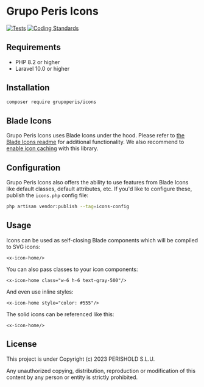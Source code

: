 # Grupo Peris Icons

[![Tests](https://github.com/grupoperis/icons/actions/workflows/tests.yml/badge.svg)](https://github.com/grupoperis/icons/actions/workflows/tests.yml)
[![Coding Standards](https://github.com/grupoperis/icons/actions/workflows/coding-standards.yml/badge.svg)](https://github.com/grupoperis/icons/actions/workflows/coding-standards.yml)

## Requirements

- PHP 8.2 or higher
- Laravel 10.0 or higher

## Installation

```bash
composer require grupoperis/icons
```

## Blade Icons

Grupo Peris Icons uses Blade Icons under the hood. Please refer to [the Blade Icons readme](https://github.com/blade-ui-kit/blade-icons) for additional functionality. We also recommend to [enable icon caching](https://github.com/blade-ui-kit/blade-icons#caching) with this library.

## Configuration

Grupo Peris Icons also offers the ability to use features from Blade Icons like default classes, default attributes, etc. If you'd like to configure these, publish the `icons.php` config file:

```bash
php artisan vendor:publish --tag=icons-config
```

## Usage

Icons can be used as self-closing Blade components which will be compiled to SVG icons:

```blade
<x-icon-home/>
```

You can also pass classes to your icon components:

```blade
<x-icon-home class="w-6 h-6 text-gray-500"/>
```

And even use inline styles:

```blade
<x-icon-home style="color: #555"/>
```

The solid icons can be referenced like this:

```blade
<x-icon-home/>
```

## License

This project is under Copyright (c) 2023 PERISHOLD S.L.U.

Any unauthorized copying, distribution, reproduction or modification of this content by any person or entity is strictly prohibited.
